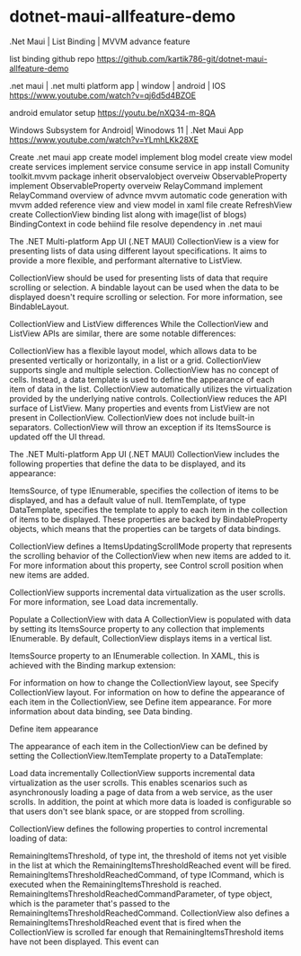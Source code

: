 # dotnet-maui-allfeature-demo

.Net Maui | List Binding | MVVM advance feature

list binding github repo
https://github.com/kartik786-git/dotnet-maui-allfeature-demo

.net maui | .net multi platform app | window | android | IOS
https://www.youtube.com/watch?v=qj6d5d4BZOE

android emulator setup
https://youtu.be/nXQ34-m-8QA

Windows Subsystem for Android| Winodows 11 | .Net Maui App
https://www.youtube.com/watch?v=YLmhLKk28XE


Create .net maui app
create model
implement blog model
create view model 
create services
implement service
consume service in app
install Comunity toolkit.mvvm package
inherit observalobject
overveiw ObservableProperty
implement ObservableProperty
overveiw RelayCommand
implement RelayCommand
overview of advnce mvvm
automatic code generation with mvvm
added reference view and view model in xaml file
create RefreshView
create CollectionView
binding list along with image(list of blogs)
BindingContext in code behiind file
resolve dependency in .net maui

The .NET Multi-platform App UI (.NET MAUI) CollectionView is a view for presenting lists of data using different layout specifications. It aims to provide a more flexible, and performant alternative to ListView.

CollectionView should be used for presenting lists of data that require scrolling or selection. A bindable layout can be used when the data to be displayed doesn't require scrolling or selection. For more information, see BindableLayout.

CollectionView and ListView differences
While the CollectionView and ListView APIs are similar, there are some notable differences:

CollectionView has a flexible layout model, which allows data to be presented vertically or horizontally, in a list or a grid.
CollectionView supports single and multiple selection.
CollectionView has no concept of cells. Instead, a data template is used to define the appearance of each item of data in the list.
CollectionView automatically utilizes the virtualization provided by the underlying native controls.
CollectionView reduces the API surface of ListView. Many properties and events from ListView are not present in CollectionView.
CollectionView does not include built-in separators.
CollectionView will throw an exception if its ItemsSource is updated off the UI thread.

The .NET Multi-platform App UI (.NET MAUI) CollectionView includes the following properties that define the data to be displayed, and its appearance:

ItemsSource, of type IEnumerable, specifies the collection of items to be displayed, and has a default value of null.
ItemTemplate, of type DataTemplate, specifies the template to apply to each item in the collection of items to be displayed.
These properties are backed by BindableProperty objects, which means that the properties can be targets of data bindings.

CollectionView defines a ItemsUpdatingScrollMode property that represents the scrolling behavior of the CollectionView when new items are added to it. For more information about this property, see Control scroll position when new items are added.

CollectionView supports incremental data virtualization as the user scrolls. For more information, see Load data incrementally.

Populate a CollectionView with data
A CollectionView is populated with data by setting its ItemsSource property to any collection that implements IEnumerable. By default, CollectionView displays items in a vertical list.

ItemsSource property to an IEnumerable collection. In XAML, this is achieved with the Binding markup extension:

For information on how to change the CollectionView layout, see Specify CollectionView layout. For information on how to define the appearance of each item in the CollectionView, see Define item appearance. For more information about data binding, see Data binding.

Define item appearance

The appearance of each item in the CollectionView can be defined by setting the CollectionView.ItemTemplate property to a DataTemplate:



Load data incrementally
CollectionView supports incremental data virtualization as the user scrolls. This enables scenarios such as asynchronously loading a page of data from a web service, as the user scrolls. In addition, the point at which more data is loaded is configurable so that users don't see blank space, or are stopped from scrolling.

CollectionView defines the following properties to control incremental loading of data:

RemainingItemsThreshold, of type int, the threshold of items not yet visible in the list at which the RemainingItemsThresholdReached event will be fired.
RemainingItemsThresholdReachedCommand, of type ICommand, which is executed when the RemainingItemsThreshold is reached.
RemainingItemsThresholdReachedCommandParameter, of type object, which is the parameter that's passed to the RemainingItemsThresholdReachedCommand.
CollectionView also defines a RemainingItemsThresholdReached event that is fired when the CollectionView is scrolled far enough that RemainingItemsThreshold items have not been displayed. This event can 


